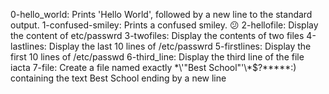 0-hello_world: Prints 'Hello World', followed by a new line to  the standard output.
1-confused-smiley: Prints a confused smiley. 😕
2-hellofile: Display the content of etc/passwrd
3-twofiles: Display the contents of two files
4-lastlines: Display the last 10 lines of  /etc/passwrd
5-firstlines: Display the first 10 lines of /etc/passwd
6-third_line: Display the third line of the file iacta
7-file: Create a file named exactly \*\\'"Best School"\'\\*$\?\*\*\*\*\*:) containing the text Best School ending by a new line

